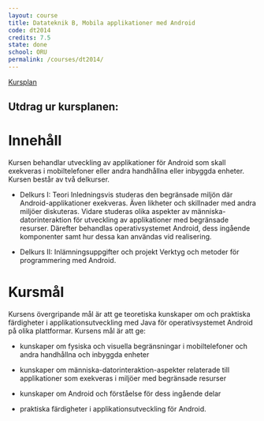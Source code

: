 ```yaml
---
layout: course
title: Datateknik B, Mobila applikationer med Android
code: dt2014
credits: 7.5
state: done
school: ORU
permalink: /courses/dt2014/
---
```


[Kursplan](/files/courseplan/dt2014.pdf)

Utdrag ur kursplanen:
---

Innehåll
===
Kursen behandlar utveckling av applikationer för Android som skall exekveras i mobiltelefoner eller
andra handhållna eller inbyggda enheter.
Kursen består av två delkurser.

- Delkurs I: Teori
Inledningsvis studeras den begränsade miljön där Android-applikationer exekveras. Även likheter
och skillnader med andra miljöer diskuteras. Vidare studeras olika aspekter av
människa-datorinteraktion för utveckling av applikationer med begränsade resurser. Därefter
behandlas operativsystemet Android, dess ingående komponenter samt hur dessa kan användas
vid realisering.

- Delkurs II: Inlämningsuppgifter och projekt
Verktyg och metoder för programmering med Android.


Kursmål
===
Kursens övergripande mål är att ge teoretiska kunskaper om och praktiska färdigheter i
applikationsutveckling med Java för operativsystemet Android på olika plattformar.
Kursens mål är att ge:

- kunskaper om fysiska och visuella begränsningar i mobiltelefoner och andra handhållna och
inbyggda enheter

- kunskaper om människa-datorinteraktion-aspekter relaterade till applikationer som exekveras i
miljöer med begränsade resurser

- kunskaper om Android och förståelse för dess ingående delar

- praktiska färdigheter i applikationsutveckling för Android.
